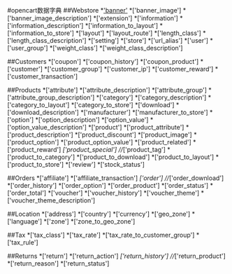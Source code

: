 #opencart数据字典
##Webstore
*['banner'](https://github.com/WayneLiang/opencart_database/tree/master/database/webstore.md#banner)
*['banner_image']
*['banner_image_description']
*['extension']
*['information']
*['information_description']
*['information_to_layout']
*['information_to_store']
*['layout']
*['layout_route']
*['length_class']
*['length_class_description']
*['setting']
*['store']
*['url_alias']
*['user']
*['user_group']
*['weight_class']
*['weight_class_description']

##Customers
*['coupon']
*['coupon_history']
*['coupon_product']
*['customer']
*['customer_group']
*['customer_ip']
*['customer_reward']
*['customer_transaction']

##Products
*['attribute']
*['attribute_description']
*['attribute_group']
*['attribute_group_description']
*['category']
*['category_description']
*['category_to_layout']
*['category_to_store']
*['download']
*['download_description']
*['manufacturer']
*['manufacturer_to_store']
*['option']
*['option_description']
*['option_value']
*['option_value_description']
*['product']
*['product_attribute']
*['product_description']
*['product_discount']
*['product_image']
*['product_option']
*['product_option_value']
*['product_related']
*['product_reward']
*['product_special']
//*['product_tag']
*['product_to_category']
*['product_to_download']
*['product_to_layout']
*['product_to_store']
*['review']
*['stock_status']

##Orders
*['affiliate']
*['affiliate_transaction']
*['order']
//*['order_download']
*['order_history']
*['order_option']
*['order_product']
*['order_status']
*['order_total']
*['voucher']
*['voucher_history']
*['voucher_theme']
*['voucher_theme_description']

##Location
*['address']
*['country']
*['currency']
*['geo_zone']
*['language']
*['zone']
*['zone_to_geo_zone']

##Tax
*['tax_class']
*['tax_rate']
*['tax_rate_to_customer_group']
*['tax_rule']

##Returns
*['return']
*['return_action']
*['return_history']
//*['return_product']
*['return_reason']
*['return_status']

